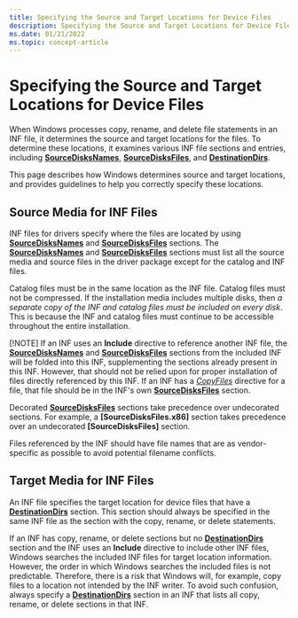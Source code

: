 ```yaml
---
title: Specifying the Source and Target Locations for Device Files
description: Specifying the Source and Target Locations for Device Files
ms.date: 01/21/2022
ms.topic: concept-article
---
```


# Specifying the Source and Target Locations for Device Files

When Windows processes copy, rename, and delete file statements in an INF file, it determines the source and target locations for the files. To determine these locations, it examines various INF file sections and entries, including [**SourceDisksNames**](inf-sourcedisksnames-section.md), [**SourceDisksFiles**](inf-sourcedisksfiles-section.md), and [**DestinationDirs**](inf-destinationdirs-section.md).

This page describes how Windows determines source and target locations, and provides guidelines to help you correctly specify these locations.

## Source Media for INF Files

INF files for drivers specify where the files are located by using [**SourceDisksNames**](inf-sourcedisksnames-section.md) and [**SourceDisksFiles**](inf-sourcedisksfiles-section.md) sections. The [**SourceDisksNames**](inf-sourcedisksnames-section.md) and [**SourceDisksFiles**](inf-sourcedisksfiles-section.md) sections must list all the source media and source files in the driver package except for the catalog and INF files.

Catalog files must be in the same location as the INF file. Catalog files must not be compressed. If the installation media includes multiple disks, then *a separate copy of the INF and catalog files must be included on every disk*. This is because the INF and catalog files must continue to be accessible throughout the entire installation.

[!NOTE] If an INF uses an **Include** directive to reference another INF file, the [**SourceDisksNames**](inf-sourcedisksnames-section.md) and [**SourceDisksFiles**](inf-sourcedisksfiles-section.md) sections from the included INF will be folded into this INF, supplementing the sections already present in this INF. However, that should not be relied upon for proper installation of files directly referenced by this INF.  If an INF has a [*CopyFiles*](inf-copyfiles-directive.md) directive for a file, that file should be in the INF's own [**SourceDisksFiles**](inf-sourcedisksfiles-section.md) section.

Decorated [**SourceDisksFiles**](inf-sourcedisksfiles-section.md) sections take precedence over undecorated sections. For example, a **\[SourceDisksFiles.x86\]** section takes precedence over an undecorated **\[SourceDisksFiles\]** section.

Files referenced by the INF should have file names that are as vendor-specific as possible to avoid potential filename conflicts.

## Target Media for INF Files

An INF file specifies the target location for device files that have a [**DestinationDirs**](inf-destinationdirs-section.md) section. This section should always be specified in the same INF file as the section with the copy, rename, or delete statements.

If an INF has copy, rename, or delete sections but no [**DestinationDirs**](inf-destinationdirs-section.md) section and the INF uses an **Include** directive to include other INF files, Windows searches the included INF files for target location information. However, the order in which Windows searches the included files is not predictable. Therefore, there is a risk that Windows will, for example, copy files to a location not intended by the INF writer. To avoid such confusion, always specify a [**DestinationDirs**](inf-destinationdirs-section.md) section in an INF that lists all copy, rename, or delete sections in that INF.
